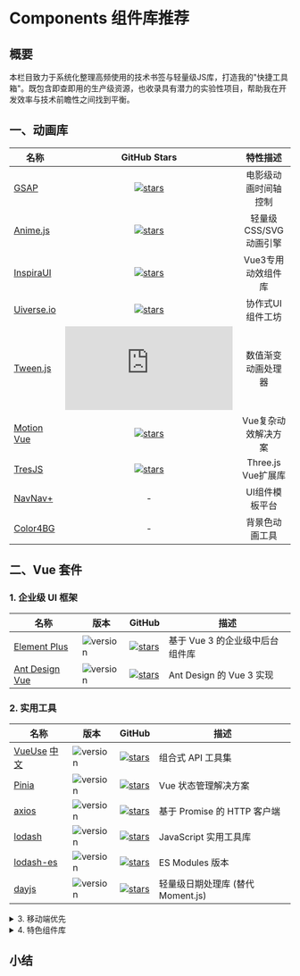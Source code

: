 # Components 组件库推荐

## 概要

本栏目致力于系统化整理高频使用的技术书签与轻量级JS库，打造我的"快捷工具箱"。既包含即查即用的生产级资源，也收录具有潜力的实验性项目，帮助我在开发效率与技术前瞻性之间找到平衡。

## 一、动画库

| 名称                                            |                                                      GitHub Stars                                                       |       特性描述        |
| ----------------------------------------------- | :---------------------------------------------------------------------------------------------------------------------: | :-------------------: |
| [GSAP](https://gsap.com/)                       |            [![stars](https://img.shields.io/github/stars/greensock/GSAP)](https://github.com/greensock/GSAP)            | 电影级动画时间轴控制  |
| [Anime.js](https://animejs.com/)                |       [![stars](https://img.shields.io/github/stars/juliangarnier/anime)](https://github.com/juliangarnier/anime)       | 轻量级CSS/SVG动画引擎 |
| [InspiraUI](https://inspira-ui.com/)            |         [![stars](https://img.shields.io/github/stars/unovue/inspira-ui)](https://github.com/unovue/inspira-ui)         |  Vue3专用动效组件库   |
| [Uiverse.io](https://uiverse.io/)               |        [![stars](https://img.shields.io/github/stars/uiverse-io/uiverse)](https://github.com/uiverse-io/uiverse)        |   协作式UI组件工坊    |
| [Tween.js](https://tweenjs.github.io/tween.js/) |          [![stars](https://img.shields.io/github/stars/tweenjs/tween.js)](https://github.com/tweenjs/tween.js)          |  数值渐变动画处理器   |
| [Motion Vue](https://motion.unovue.com/)        | [![stars](https://img.shields.io/github/stars/motiondivision/motion-vue)](https://github.com/motiondivision/motion-vue) |  Vue复杂动效解决方案  |
| [TresJS](https://docs.tresjs.org)               |               [![stars](https://img.shields.io/github/stars/tresjs/tres)](https://github.com/tresjs/tres)               |  Three.js Vue扩展库   |
| [NavNav+](https://thuvien.org/navnav/)          |                                                            -                                                            |    UI组件模板平台     |
| [Color4BG](https://color4bg.com)                |                                                            -                                                            |    背景色动画工具     |

## 二、Vue 套件

### 1. 企业级 UI 框架

| 名称                                      | 版本                                                    | GitHub                                                                                                                      | 描述                            |
| ----------------------------------------- | ------------------------------------------------------- | --------------------------------------------------------------------------------------------------------------------------- | ------------------------------- |
| [Element Plus](https://element-plus.org/) | ![version](https://img.shields.io/npm/v/element-plus)   | [![stars](https://img.shields.io/github/stars/element-plus/element-plus)](https://github.com/element-plus/element-plus)     | 基于 Vue 3 的企业级中后台组件库 |
| [Ant Design Vue](https://www.antdv.com/)  | ![version](https://img.shields.io/npm/v/ant-design-vue) | [![stars](https://img.shields.io/github/stars/vueComponent/ant-design-vue)](https://github.com/vueComponent/ant-design-vue) | Ant Design 的 Vue 3 实现        |

### 2. 实用工具

| 名称                                                             | 版本                                                  | GitHub                                                                                          | 描述                              |
| ---------------------------------------------------------------- | ----------------------------------------------------- | ----------------------------------------------------------------------------------------------- | --------------------------------- |
| [VueUse](https://vueuse.org/) [中文](https://vueuse.pages.dev/)  | ![version](https://img.shields.io/npm/v/@vueuse/core) | [![stars](https://img.shields.io/github/stars/vueuse/vueuse)](https://github.com/vueuse/vueuse) | 组合式 API 工具集                 |
| [Pinia](https://pinia.vuejs.org/zh/)                             | ![version](https://img.shields.io/npm/v/pinia)        | [![stars](https://img.shields.io/github/stars/vuejs/pinia)](https://github.com/vuejs/pinia)     | Vue 状态管理解决方案              |
| [axios](https://axios-http.com/zh/docs/intro)                    | ![version](https://img.shields.io/npm/v/axios)        | [![stars](https://img.shields.io/github/stars/axios/axios)](https://github.com/axios/axios)     | 基于 Promise 的 HTTP 客户端       |
| [lodash](https://lodash.com/)                                    | ![version](https://img.shields.io/npm/v/lodash)       | [![stars](https://img.shields.io/github/stars/lodash/lodash)](https://github.com/lodash/lodash) | JavaScript 实用工具库             |
| [lodash-es](https://www.lodashjs.com/)                           | ![version](https://img.shields.io/npm/v/lodash-es)    | [![stars](https://img.shields.io/github/stars/lodash/lodash)](https://github.com/lodash/lodash) | ES Modules 版本                   |
| [dayjs](https://day.js.org/docs/zh-CN/installation/installation) | ![version](https://img.shields.io/npm/v/dayjs)        | [![stars](https://img.shields.io/github/stars/iamkun/dayjs)](https://github.com/iamkun/dayjs)   | 轻量级日期处理库 (替代 Moment.js) |

<details>
<summary>3. 移动端优先</summary>

| 名称                               | 版本                                                | GitHub                                                                                              | 描述                      |
| ---------------------------------- | --------------------------------------------------- | --------------------------------------------------------------------------------------------------- | ------------------------- |
| [Varlet](https://varlet.gitee.io/) | ![version](https://img.shields.io/npm/v/@varlet/ui) | [![stars](https://img.shields.io/github/stars/varletjs/varlet)](https://github.com/varletjs/varlet) | 面向移动端的 Vue 3 组件库 |
| [Vant](https://vant-ui.github.io/) | ![version](https://img.shields.io/npm/v/vant)       | [![stars](https://img.shields.io/github/stars/youzan/vant)](https://github.com/youzan/vant)         | 轻量级移动组件库          |

</details>

<details>
<summary>4. 特色组件库</summary>

| 名称                                 | 版本                                              | GitHub                                                                                                            | 描述                    |
| ------------------------------------ | ------------------------------------------------- | ----------------------------------------------------------------------------------------------------------------- | ----------------------- |
| [Quasar](https://quasar.dev/)        | ![version](https://img.shields.io/npm/v/quasar)   | [![stars](https://img.shields.io/github/stars/quasarframework/quasar)](https://github.com/quasarframework/quasar) | 跨平台 Vue 框架         |
| [Naive UI](https://www.naiveui.com/) | ![version](https://img.shields.io/npm/v/naive-ui) | [![stars](https://img.shields.io/github/stars/tusen-ai/naive-ui)](https://github.com/tusen-ai/naive-ui)           | TypeScript 友好的组件库 |

</details>

## 小结

